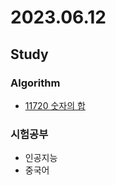# 2023.06.12

## Study

### Algorithm
* [11720 숫자의 합](https://www.acmicpc.net/problem/11720)

### 시험공부
* 인공지능
* 중국어